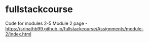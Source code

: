 # fullstackcourse
Code for modules 2-5
Module 2 page - https://srinathb99.github.io/fullstackcourse/Assignments/module-2/index.html
